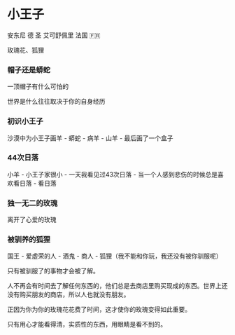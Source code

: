 # 小王子

安东尼 德 圣 艾可舒佩里  法国 🇫🇷

玫瑰花、狐狸

### 帽子还是蟒蛇

一顶帽子有什么可怕的

世界是什么往往取决于你的自身经历

### 初识小王子

沙漠中为小王子画羊 - 蟒蛇 - 病羊 - 山羊 - 最后画了一个盒子

### 44次日落

小羊 - 小王子家很小 - 一天我看见过43次日落 - 当一个人感到悲伤的时候总是喜欢看日落 - 看日落

### 独一无二的玫瑰

离开了心爱的玫瑰

### 被驯养的狐狸

国王 - 爱虚荣的人 - 酒鬼 - 商人 - 狐狸（我不能和你玩，我还没有被你驯服呢）

只有被驯服了的事物才会被了解。

人不再会有时间去了解任何东西的，他们总是去商店里购买现成的东西。世界上还没有购买朋友的商店，所以人也就没有朋友。

正因为你为你的玫瑰花花费了时间，这才使你的玫瑰变得如此重要。

只有用心才能看得清，实质性的东西，用眼睛是看不到的。